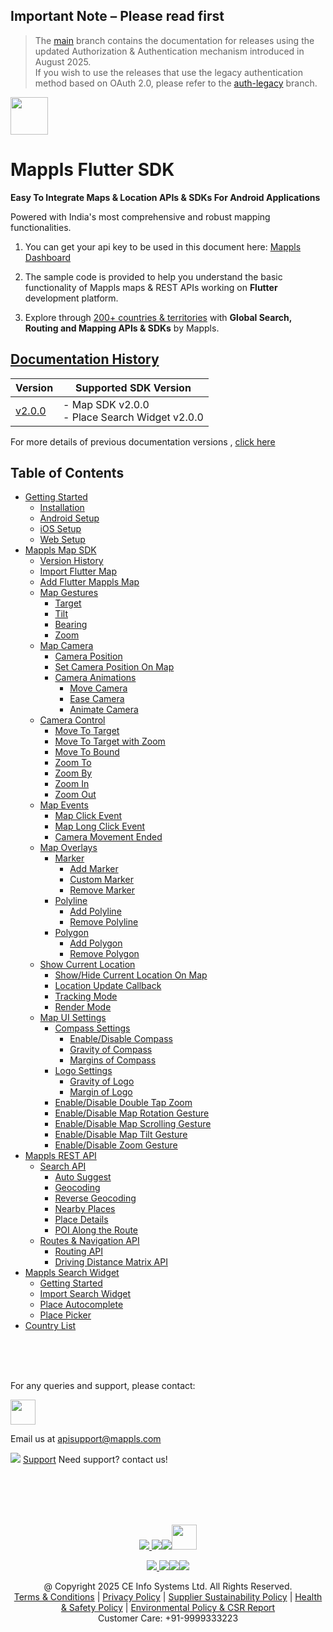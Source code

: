 ## **Important Note** – Please read first

> The [main](https://github.com/mappls-api/mappls-flutter-sdk/tree/main) branch contains the documentation for releases using the updated Authorization & Authentication mechanism introduced in August 2025.  
> If you wish to use the releases that use the legacy authentication method based on OAuth 2.0, please refer to the [auth-legacy](https://github.com/mappls-api/mappls-flutter-sdk/tree/auth-legacy) branch.


[<img src="https://about.mappls.com/images/mappls-b-logo.svg" height="60"/> </p>](https://www.mapmyindia.com/api)

# Mappls Flutter SDK

**Easy To Integrate Maps & Location APIs & SDKs For Android Applications**

Powered with India's most comprehensive and robust mapping functionalities.

1. You can get your api key to be used in this document here: [Mappls Dashboard](https://auth.mappls.com/console)

2. The sample code is provided to help you understand the basic functionality of Mappls maps & REST APIs working on **Flutter** development platform.

4. Explore through [200+ countries & territories](https://github.com/mappls-api/mappls-rest-apis/blob/main/docs/countryISO.md) with **Global Search, Routing and Mapping APIs & SDKs** by Mappls.

## [Documentation History](#Documentation-History)

| Version | Supported SDK Version                               |  
| ---- |-----------------------------------------------------|    
| [v2.0.0](docs/v2.0.0/README.md) | - Map SDK v2.0.0 <br/> - Place Search Widget v2.0.0 |

For more details of previous documentation versions , [click here](docs/v2.0.0/Doc-History.md)

## Table of Contents
- [Getting Started](docs/v2.0.0/Getting-Started.md)
  - [Installation](docs/v2.0.0/Add-Mappls-SDK.md#installation)
  - [Android Setup](docs/v2.0.0/Add-Mappls-SDK.md#android-setup)
  - [iOS Setup](docs/v2.0.0/Add-Mappls-SDK.md#ios-setup)
  - [Web Setup](docs/v2.0.0/Add-Mappls-SDK.md#web-setup)
- [Mappls Map SDK](docs/v2.0.0/Add-Mappls-Map.md)
  - [Version History](docs/v2.0.0/Add-Mappls-Map.md#version-history)
  - [Import Flutter Map](docs/v2.0.0/Add-Mappls-Map.md#import-flutter-map)
  - [Add Flutter Mappls Map](docs/v2.0.0/Add-Mappls-Map.md#add-flutter-mappls-map)
  - [Map Gestures](docs/v2.0.0/Map-Gestures.md)  
    - [Target](docs/v2.0.0/Map-Gestures.md#target)  
    - [Tilt](docs/v2.0.0/Map-Gestures.md#tilt)  
    - [Bearing](docs/v2.0.0/Map-Gestures.md#bearing)  
    - [Zoom](docs/v2.0.0/Map-Gestures.md#zoom)  
  - [Map Camera](docs/v2.0.0/Map-Camera.md)  
    - [Camera Position](docs/v2.0.0/Map-Camera.md#camera-position)  
    - [Set Camera Position On Map](docs/v2.0.0/Map-Camera.md#set-camera-position-on-map)  
    - [Camera Animations](docs/v2.0.0/Map-Camera.md#camera-animations)  
      - [Move Camera](docs/v2.0.0/Map-Camera.md#move-camera)  
      - [Ease Camera](docs/v2.0.0/Map-Camera.md#ease-camera)  
      - [Animate Camera](docs/v2.0.0/Map-Camera.md#animate-camera)  
  - [Camera Control](docs/v2.0.0/Camera-Control.md)  
    - [Move To Target](docs/v2.0.0/Camera-Control.md#move-to-target)  
    - [Move To Target with Zoom](docs/v2.0.0/Camera-Control.md#move-to-target-with-zoom)  
    - [Move To Bound](docs/v2.0.0/Camera-Control.md#move-to-bound)  
    - [Zoom To](docs/v2.0.0/Camera-Control.md#zoom-to)  
    - [Zoom By](docs/v2.0.0/Camera-Control.md#zoom-by)  
    - [Zoom In](docs/v2.0.0/Camera-Control.md#zoom-in)  
    - [Zoom Out](docs/v2.0.0/Camera-Control.md#zoom-out)  
  - [Map Events](docs/v2.0.0/Map-Events.md)  
    - [Map Click Event](docs/v2.0.0/Map-Events.md#map-click-event)  
    - [Map Long Click Event](docs/v2.0.0/Map-Events.md#map-long-click-event)  
    - [Camera Movement Ended](docs/v2.0.0/Map-Events.md#camera-movement-ended)  
  - [Map Overlays](docs/v2.0.0/Map-Overlay.md)  
    - [Marker](docs/v2.0.0/Map-Overlay.md#marker)  
      - [Add Marker](docs/v2.0.0/Map-Overlay.md#add-marker)  
      - [Custom Marker](docs/v2.0.0/Map-Overlay.md#custom-marker)  
      - [Remove Marker](docs/v2.0.0/Map-Overlay.md#remove-marker)  
    - [Polyline](docs/v2.0.0/Map-Overlay.md#polyline)  
      - [Add Polyline](docs/v2.0.0/Map-Overlay.md#add-polyline)  
      - [Remove Polyline](docs/v2.0.0/Map-Overlay.md#remove-polyline)  
    - [Polygon](docs/v2.0.0/Map-Overlay.md#polygon)  
      - [Add Polygon](docs/v2.0.0/Map-Overlay.md#add-polygon)  
      - [Remove Polygon](docs/v2.0.0/Map-Overlay.md#remove-polygon)  
  - [Show Current Location](docs/v2.0.0/Show-User-Location.md)  
    - [Show/Hide Current Location On Map](docs/v2.0.0/Show-User-Location.md#showhide-current-location-on-map)  
    - [Location Update Callback](docs/v2.0.0/Show-User-Location.md#location-update-callback)  
    - [Tracking Mode](docs/v2.0.0/Show-User-Location.md#tracking-mode)  
    - [Render Mode](docs/v2.0.0/Show-User-Location.md#render-mode)  
  - [Map UI Settings](docs/v2.0.0/Map-UI-Settings.md)  
    - [Compass Settings](docs/v2.0.0/Map-UI-Settings.md#compass-settings)  
      - [Enable/Disable Compass](docs/v2.0.0/Map-UI-Settings.md#enable-disable-compass)  
      - [Gravity of Compass](docs/v2.0.0/Map-UI-Settings.md#gravity-of-compass)  
      - [Margins of Compass](docs/v2.0.0/Map-UI-Settings.md#margins-of-compass)  
    - [Logo Settings](docs/v2.0.0/Map-UI-Settings.md#logo-settings)  
      - [Gravity of Logo](docs/v2.0.0/Map-UI-Settings.md#gravity-of-logo)  
      - [Margin of Logo](docs/v2.0.0/Map-UI-Settings.md#margin-of-logo)  
    - [Enable/Disable Double Tap Zoom](docs/v2.0.0/Map-UI-Settings.md#enabledisable-double-tap-zoom)  
    - [Enable/Disable Map Rotation Gesture](docs/v2.0.0/Map-UI-Settings.md#enable-disable-map-rotation-gesture)  
    - [Enable/Disable Map Scrolling Gesture](docs/v2.0.0/Map-UI-Settings.md#enabledisable-map-scrolling-gesture)  
    - [Enable/Disable Map Tilt Gesture](docs/v2.0.0/Map-UI-Settings.md#enable-disable-map-tilt-gesture)  
    - [Enable/Disable Zoom Gesture](docs/v2.0.0/Map-UI-Settings.md#enabledisable-zoom-gesture)  
- [Mappls REST API](docs/v2.0.0/Mappls-Rest-Apis.md)  
  - [Search API](docs/v2.0.0/Search-Api.md)  
    - [Auto Suggest](docs/v2.0.0/Search-Api.md#auto-suggest)  
    - [Geocoding](docs/v2.0.0/Search-Api.md#geocoding)  
    - [Reverse Geocoding](docs/v2.0.0/Search-Api.md#reverse-geocoding)  
    - [Nearby Places](docs/v2.0.0/Search-Api.md#nearby-places)  
    - [Place Details](docs/v2.0.0/Search-Api.md#place-details)  
    - [POI Along the Route](docs/v2.0.0/Search-Api.md#poi-along-the-route)  
  - [Routes & Navigation API](docs/v2.0.0/Routing-Api.md)  
    - [Routing API](docs/v2.0.0/Routing-Api.md#routing-api)  
    - [Driving Distance Matrix API](docs/v2.0.0/Routing-Api.md#driving-distance-matrix-api)  
- [Mappls Search Widget](docs/v2.0.0/Place-Autocomplete-Widget.md)
  - [Getting Started](docs/v2.0.0/Place-Autocomplete-Widget.md#getting-started)
  - [Import Search Widget](docs/v2.0.0/Place-Autocomplete-Widget.md#import-search-widget)
  - [Place Autocomplete](docs/v2.0.0/Place-Autocomplete-Widget.md#place-autocomplete)
  - [Place Picker](docs/v2.0.0/Place-Autocomplete-Widget.md#place-picker)
- [Country List](https://github.com/mappls-api/mappls-rest-apis/blob/main/docs/countryISO.md)


<br><br><br>

For any queries and support, please contact: 

[<img src="https://about.mappls.com/images/mappls-logo.svg" height="40"/> </p>](https://about.mappls.com/api/)
Email us at [apisupport@mappls.com](mailto:apisupport@mappls.com)


![](https://www.mapmyindia.com/api/img/icons/support.png)
[Support](https://about.mappls.com/contact/)
Need support? contact us!

<br></br>
<br></br>

[<p align="center"> <img src="https://www.mapmyindia.com/api/img/icons/stack-overflow.png"/> ](https://stackoverflow.com/questions/tagged/mappls-api)[![](https://www.mapmyindia.com/api/img/icons/blog.png)](https://about.mappls.com/blog/)[![](https://www.mapmyindia.com/api/img/icons/gethub.png)](https://github.com/Mappls-api)[<img src="https://mmi-api-team.s3.ap-south-1.amazonaws.com/API-Team/npm-logo.one-third%5B1%5D.png" height="40"/> </p>](https://www.npmjs.com/org/mapmyindia) 



[<p align="center"> <img src="https://www.mapmyindia.com/june-newsletter/icon4.png"/> ](https://www.facebook.com/Mapplsofficial)[![](https://www.mapmyindia.com/june-newsletter/icon2.png)](https://twitter.com/mappls)[![](https://www.mapmyindia.com/newsletter/2017/aug/llinkedin.png)](https://www.linkedin.com/company/mappls/)[![](https://www.mapmyindia.com/june-newsletter/icon3.png)](https://www.youtube.com/channel/UCAWvWsh-dZLLeUU7_J9HiOA)




<div align="center">@ Copyright 2025 CE Info Systems Ltd. All Rights Reserved.</div>

<div align="center"> <a href="https://about.mappls.com/api/terms-&-conditions">Terms & Conditions</a> | <a href="https://about.mappls.com/about/privacy-policy">Privacy Policy</a> | <a href="https://about.mappls.com/pdf/mapmyIndia-sustainability-policy-healt-labour-rules-supplir-sustainability.pdf">Supplier Sustainability Policy</a> | <a href="https://about.mappls.com/pdf/Health-Safety-Management.pdf">Health & Safety Policy</a> | <a href="https://about.mappls.com/pdf/Environment-Sustainability-Policy-CSR-Report.pdf">Environmental Policy & CSR Report</a>

<div align="center">Customer Care: +91-9999333223</div>
